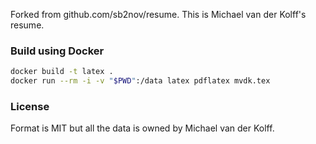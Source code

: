 Forked from github.com/sb2nov/resume. This is Michael van der Kolff's resume.

### Build using Docker

```sh
docker build -t latex .
docker run --rm -i -v "$PWD":/data latex pdflatex mvdk.tex
```

### License

Format is MIT but all the data is owned by Michael van der Kolff.

